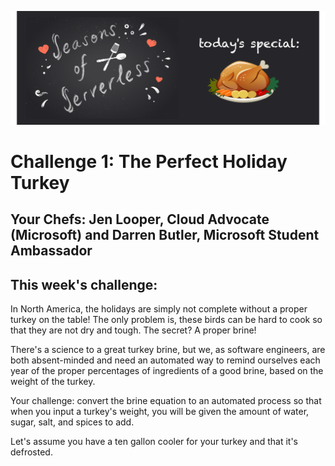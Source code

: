 ![banner](graphics/banner-1.png)

# Challenge 1: The Perfect Holiday Turkey

## Your Chefs: Jen Looper, Cloud Advocate (Microsoft) and Darren Butler, Microsoft Student Ambassador

## This week's challenge:

In North America, the holidays are simply not complete without a proper turkey on the table! The only problem is, these birds can be hard to cook so that they are not dry and tough. The secret? A proper brine! 

There's a science to a great turkey brine, but we, as software engineers, are both absent-minded and need an automated way to remind ourselves each year of the proper percentages of ingredients of a good brine, based on the weight of the turkey.

Your challenge: convert the brine equation to an automated process so that when you input a turkey's weight, you will be given the amount of water, sugar, salt, and spices to add. 

Let's assume you have a ten gallon cooler for your turkey and that it's defrosted.